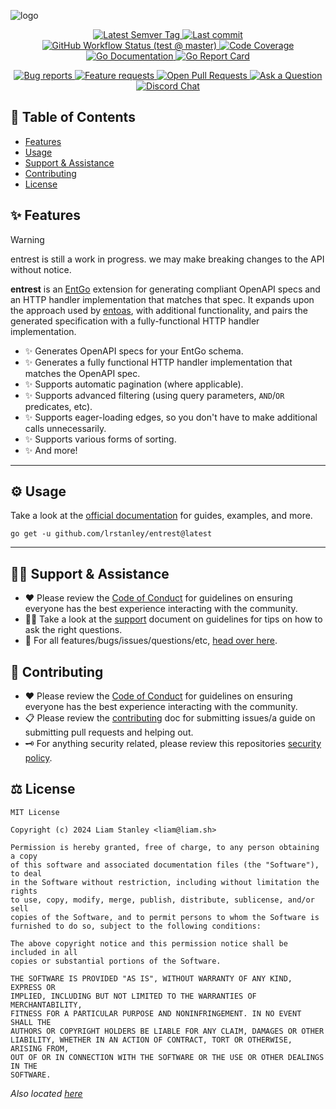 <!-- template:define:options
{
  "nodescription": true
}
-->
![logo](https://liam.sh/-/gh/svg/lrstanley/entrest?layout=left&icon=logos%3Aopenapi&icon.height=60&bg=geometric&bgcolor=rgba%2810%2C+10%2C+10%2C+1%29)

<!-- template:begin:header -->
<!-- do not edit anything in this "template" block, its auto-generated -->

<p align="center">
  <a href="https://github.com/lrstanley/entrest/tags">
    <img title="Latest Semver Tag" src="https://img.shields.io/github/v/tag/lrstanley/entrest?style=flat-square">
  </a>
  <a href="https://github.com/lrstanley/entrest/commits/master">
    <img title="Last commit" src="https://img.shields.io/github/last-commit/lrstanley/entrest?style=flat-square">
  </a>


  <a href="https://github.com/lrstanley/entrest/actions?query=workflow%3Atest+event%3Apush">
    <img title="GitHub Workflow Status (test @ master)" src="https://img.shields.io/github/actions/workflow/status/lrstanley/entrest/test.yml?branch=master&label=test&style=flat-square">
  </a>



  <a href="https://codecov.io/gh/lrstanley/entrest">
    <img title="Code Coverage" src="https://img.shields.io/codecov/c/github/lrstanley/entrest/master?style=flat-square">
  </a>

  <a href="https://pkg.go.dev/github.com/lrstanley/entrest">
    <img title="Go Documentation" src="https://pkg.go.dev/badge/github.com/lrstanley/entrest?style=flat-square">
  </a>
  <a href="https://goreportcard.com/report/github.com/lrstanley/entrest">
    <img title="Go Report Card" src="https://goreportcard.com/badge/github.com/lrstanley/entrest?style=flat-square">
  </a>
</p>
<p align="center">
  <a href="https://github.com/lrstanley/entrest/issues?q=is:open+is:issue+label:bug">
    <img title="Bug reports" src="https://img.shields.io/github/issues/lrstanley/entrest/bug?label=issues&style=flat-square">
  </a>
  <a href="https://github.com/lrstanley/entrest/issues?q=is:open+is:issue+label:enhancement">
    <img title="Feature requests" src="https://img.shields.io/github/issues/lrstanley/entrest/enhancement?label=feature%20requests&style=flat-square">
  </a>
  <a href="https://github.com/lrstanley/entrest/pulls">
    <img title="Open Pull Requests" src="https://img.shields.io/github/issues-pr/lrstanley/entrest?label=prs&style=flat-square">
  </a>
  <a href="https://github.com/lrstanley/entrest/discussions/new?category=q-a">
    <img title="Ask a Question" src="https://img.shields.io/badge/support-ask_a_question!-blue?style=flat-square">
  </a>
  <a href="https://liam.sh/chat"><img src="https://img.shields.io/badge/discord-bytecord-blue.svg?style=flat-square" title="Discord Chat"></a>
</p>
<!-- template:end:header -->

<!-- template:begin:toc -->
<!-- do not edit anything in this "template" block, its auto-generated -->
## :link: Table of Contents

  - [Features](#sparkles-features)
  - [Usage](#gear-usage)
  - [Support &amp; Assistance](#raising_hand_man-support--assistance)
  - [Contributing](#handshake-contributing)
  - [License](#balance_scale-license)
<!-- template:end:toc -->

## :sparkles: Features

> [!WARNING]
> entrest is still a work in progress. we may make breaking changes to the API
> without notice.

**entrest** is an [EntGo](https://entgo.io/) extension for generating compliant OpenAPI
specs and an HTTP handler implementation that matches that spec. It expands upon the
approach used by [entoas](https://github.com/ent/contrib/tree/master/entoas#entoas),
with additional functionality, and pairs the generated specification with a
fully-functional HTTP handler implementation.

- :sparkles: Generates OpenAPI specs for your EntGo schema.
- :sparkles: Generates a fully functional HTTP handler implementation that matches the OpenAPI spec.
- :sparkles: Supports automatic pagination (where applicable).
- :sparkles: Supports advanced filtering (using query parameters, `AND`/`OR` predicates, etc).
- :sparkles: Supports eager-loading edges, so you don't have to make additional calls unnecessarily.
- :sparkles: Supports various forms of sorting.
- :sparkles: And more!

---

## :gear: Usage

Take a look at the [official documentation](https://lrstanley.github.io/entrest/) for guides, examples, and more.

<!-- template:begin:goget -->
<!-- do not edit anything in this "template" block, its auto-generated -->
```console
go get -u github.com/lrstanley/entrest@latest
```
<!-- template:end:goget -->

---

<!-- template:begin:support -->
<!-- do not edit anything in this "template" block, its auto-generated -->
## :raising_hand_man: Support & Assistance

* :heart: Please review the [Code of Conduct](.github/CODE_OF_CONDUCT.md) for
     guidelines on ensuring everyone has the best experience interacting with
     the community.
* :raising_hand_man: Take a look at the [support](.github/SUPPORT.md) document on
     guidelines for tips on how to ask the right questions.
* :lady_beetle: For all features/bugs/issues/questions/etc, [head over here](https://github.com/lrstanley/entrest/issues/new/choose).
<!-- template:end:support -->

<!-- template:begin:contributing -->
<!-- do not edit anything in this "template" block, its auto-generated -->
## :handshake: Contributing

* :heart: Please review the [Code of Conduct](.github/CODE_OF_CONDUCT.md) for guidelines
     on ensuring everyone has the best experience interacting with the
    community.
* :clipboard: Please review the [contributing](.github/CONTRIBUTING.md) doc for submitting
     issues/a guide on submitting pull requests and helping out.
* :old_key: For anything security related, please review this repositories [security policy](https://github.com/lrstanley/entrest/security/policy).
<!-- template:end:contributing -->

<!-- template:begin:license -->
<!-- do not edit anything in this "template" block, its auto-generated -->
## :balance_scale: License

```
MIT License

Copyright (c) 2024 Liam Stanley <liam@liam.sh>

Permission is hereby granted, free of charge, to any person obtaining a copy
of this software and associated documentation files (the "Software"), to deal
in the Software without restriction, including without limitation the rights
to use, copy, modify, merge, publish, distribute, sublicense, and/or sell
copies of the Software, and to permit persons to whom the Software is
furnished to do so, subject to the following conditions:

The above copyright notice and this permission notice shall be included in all
copies or substantial portions of the Software.

THE SOFTWARE IS PROVIDED "AS IS", WITHOUT WARRANTY OF ANY KIND, EXPRESS OR
IMPLIED, INCLUDING BUT NOT LIMITED TO THE WARRANTIES OF MERCHANTABILITY,
FITNESS FOR A PARTICULAR PURPOSE AND NONINFRINGEMENT. IN NO EVENT SHALL THE
AUTHORS OR COPYRIGHT HOLDERS BE LIABLE FOR ANY CLAIM, DAMAGES OR OTHER
LIABILITY, WHETHER IN AN ACTION OF CONTRACT, TORT OR OTHERWISE, ARISING FROM,
OUT OF OR IN CONNECTION WITH THE SOFTWARE OR THE USE OR OTHER DEALINGS IN THE
SOFTWARE.
```

_Also located [here](LICENSE)_
<!-- template:end:license -->
